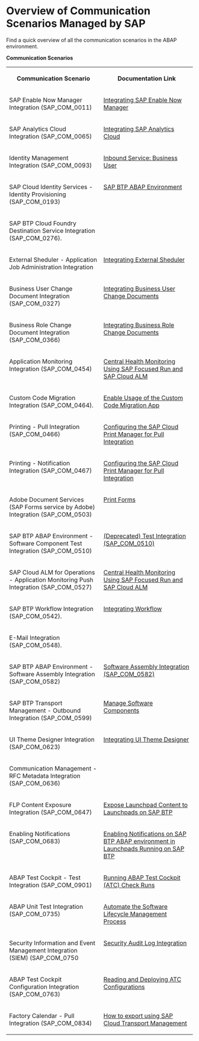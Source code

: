 <!-- loio2d16f49f1b0c4da096e0aacd8409e75b -->

# Overview of Communication Scenarios Managed by SAP

Find a quick overview of all the communication scenarios in the ABAP environment.

**Communication Scenarios**


<table>
<tr>
<th valign="top">

Communication Scenario

</th>
<th valign="top">

Documentation Link

</th>
</tr>
<tr>
<td valign="top">

SAP Enable Now Manager Integration \(SAP\_COM\_0011\)

</td>
<td valign="top">

[Integrating SAP Enable Now Manager](integrating-sap-enable-now-manager-31e1299.md)

</td>
</tr>
<tr>
<td valign="top">

SAP Analytics Cloud Integration \(SAP\_COM\_0065\)

</td>
<td valign="top">

[Integrating SAP Analytics Cloud](integrating-sap-analytics-cloud-587aec4.md)

</td>
</tr>
<tr>
<td valign="top">

Identity Management Integration \(SAP\_COM\_0093\)

</td>
<td valign="top">

[Inbound Service: Business User](../30-development/inbound-service-business-user-a631f4e.md)

</td>
</tr>
<tr>
<td valign="top">

SAP Cloud Identity Services - Identity Provisioning \(SAP\_COM\_0193\)

</td>
<td valign="top">

[SAP BTP ABAP Environment](https://help.sap.com/viewer/f48e822d6d484fa5ade7dda78b64d9f5/Cloud/en-US/e763123cbba9418d99a43b72c9783c60.html)

</td>
</tr>
<tr>
<td valign="top">

SAP BTP Cloud Foundry Destination Service Integration \(SAP\_COM\_0276\).

</td>
<td valign="top">

 <?sap-ot O2O class="- topic/xref " href="3fa7934f5a714bf88d8490958211382f.xml" text="" desc="" xtrc="xref:5" xtrf="file:/home/builder/src/dita-all/jjq1673438782153/loio2080d0faf9d84ce6aa14caa4caa32935_en-US/src/content/localization/en-us/2d16f49f1b0c4da096e0aacd8409e75b.xml" output-class="" outputTopicFile="file:/home/builder/tp.net.sf.dita-ot/2.3/plugins/com.elovirta.dita.markdown_1.3.0/xsl/dita2markdownImpl.xsl" ?> 

</td>
</tr>
<tr>
<td valign="top">

External Sheduler - Application Job Administration Integration

</td>
<td valign="top">

[Integrating External Sheduler](https://help.sap.com/docs/btp/sap-business-technology-platform/integrating-external-scheduler?state=DRAFT)

</td>
</tr>
<tr>
<td valign="top">

Business User Change Document Integration \(SAP\_COM\_0327\)

</td>
<td valign="top">

[Integrating Business User Change Documents](../30-development/integrating-business-user-change-documents-624988e.md)

</td>
</tr>
<tr>
<td valign="top">

Business Role Change Document Integration \(SAP\_COM\_0366\)

</td>
<td valign="top">

[Integrating Business Role Change Documents](../30-development/integrating-business-role-change-documents-6426828.md)

</td>
</tr>
<tr>
<td valign="top">

Application Monitoring Integration \(SAP\_COM\_0454\)

</td>
<td valign="top">

[Central Health Monitoring Using SAP Focused Run and SAP Cloud ALM](central-health-monitoring-using-sap-focused-run-and-sap-cloud-alm-8d6e2e7.md)

</td>
</tr>
<tr>
<td valign="top">

Custom Code Migration Integration \(SAP\_COM\_0464\).

</td>
<td valign="top">

[Enable Usage of the Custom Code Migration App](enable-usage-of-the-custom-code-migration-app-34f67ed.md)

</td>
</tr>
<tr>
<td valign="top">

Printing - Pull Integration \(SAP\_COM\_0466\)

</td>
<td valign="top">

[Configuring the SAP Cloud Print Manager for Pull Integration](https://help.sap.com/docs/btp/sap-business-technology-platform/configuring-sap-cloud-print-manager-for-pull-integration?version=Cloud)

</td>
</tr>
<tr>
<td valign="top">

Printing - Notification Integration \(SAP\_COM\_0467\)

</td>
<td valign="top">

[Configuring the SAP Cloud Print Manager for Pull Integration](https://help.sap.com/docs/btp/sap-business-technology-platform/configuring-sap-cloud-print-manager-for-pull-integration?state=DRAFT&q=SAP_COM_0466)

</td>
</tr>
<tr>
<td valign="top">

Adobe Document Services \(SAP Forms service by Adobe\) Integration \(SAP\_COM\_0503\)

</td>
<td valign="top">

[Print Forms](../30-development/print-forms-959664f.md)

</td>
</tr>
<tr>
<td valign="top">

SAP BTP ABAP Environment - Software Component Test Integration \(SAP\_COM\_0510\)

</td>
<td valign="top">

[\(Deprecated\) Test Integration \(SAP\_COM\_0510\)](../30-development/deprecated-test-integration-sap-com-0510-b04a9ae.md)

</td>
</tr>
<tr>
<td valign="top">

SAP Cloud ALM for Operations - Application Monitoring Push Integration \(SAP\_COM\_0527\)

</td>
<td valign="top">

[Central Health Monitoring Using SAP Focused Run and SAP Cloud ALM](central-health-monitoring-using-sap-focused-run-and-sap-cloud-alm-8d6e2e7.md)

</td>
</tr>
<tr>
<td valign="top">

SAP BTP Workflow Integration \(SAP\_COM\_0542\).

</td>
<td valign="top">

[Integrating Workflow](integrating-workflow-b7931f7.md)

</td>
</tr>
<tr>
<td valign="top">

E-Mail Integration \(SAP\_COM\_0548\).

</td>
<td valign="top">

 <?sap-ot O2O class="- topic/xref " href="8d1f989deca1455dabc3d81b433fbdaf.xml" text="" desc="" xtrc="xref:17" xtrf="file:/home/builder/src/dita-all/jjq1673438782153/loio2080d0faf9d84ce6aa14caa4caa32935_en-US/src/content/localization/en-us/2d16f49f1b0c4da096e0aacd8409e75b.xml" output-class="" outputTopicFile="file:/home/builder/tp.net.sf.dita-ot/2.3/plugins/com.elovirta.dita.markdown_1.3.0/xsl/dita2markdownImpl.xsl" ?> 

</td>
</tr>
<tr>
<td valign="top">

SAP BTP ABAP Environment - Software Assembly Integration \(SAP\_COM\_0582\)

</td>
<td valign="top">

[Software Assembly Integration \(SAP\_COM\_0582\)](../30-development/software-assembly-integration-sap-com-0582-26b8df5.md)

</td>
</tr>
<tr>
<td valign="top">

SAP BTP Transport Management - Outbound Integration \(SAP\_COM\_0599\)

</td>
<td valign="top">

[Manage Software Components](https://help.sap.com/docs/btp/sap-business-technology-platform/manage-software-components)

</td>
</tr>
<tr>
<td valign="top">

UI Theme Designer Integration \(SAP\_COM\_0623\)

</td>
<td valign="top">

[Integrating UI Theme Designer](integrating-ui-theme-designer-d8e9ce0.md)

</td>
</tr>
<tr>
<td valign="top">

Communication Management - RFC Metadata Integration \(SAP\_COM\_0636\)

</td>
<td valign="top">

 <?sap-ot O2O class="- topic/xref " href="abf7105063f345edad7588cf58d53118.xml" text="" desc="" xtrc="xref:21" xtrf="file:/home/builder/src/dita-all/jjq1673438782153/loio2080d0faf9d84ce6aa14caa4caa32935_en-US/src/content/localization/en-us/2d16f49f1b0c4da096e0aacd8409e75b.xml" output-class="" outputTopicFile="file:/home/builder/tp.net.sf.dita-ot/2.3/plugins/com.elovirta.dita.markdown_1.3.0/xsl/dita2markdownImpl.xsl" ?> 

</td>
</tr>
<tr>
<td valign="top">

FLP Content Exposure Integration \(SAP\_COM\_0647\)

</td>
<td valign="top">

[Expose Launchpad Content to Launchpads on SAP BTP](https://help.sap.com/viewer/10fd1742ea914256abedb34bf15bd069/Cloud/en-US/811789b79045440faf6dfdf02beb35aa.html)

</td>
</tr>
<tr>
<td valign="top">

Enabling Notifications \(SAP\_COM\_0683\)

</td>
<td valign="top">

[Enabling Notifications on SAP BTP ABAP environment in Launchpads Running on SAP BTP](enabling-notifications-on-sap-btp-abap-environment-in-launchpads-running-on-sap-btp-ba62b2a.md)

</td>
</tr>
<tr>
<td valign="top">

ABAP Test Cockpit - Test Integration \(SAP\_COM\_0901\)

</td>
<td valign="top">

[Running ABAP Test Cockpit \(ATC\) Check Runs](../30-development/running-abap-test-cockpit-atc-check-runs-d8cec78.md)

</td>
</tr>
<tr>
<td valign="top">

ABAP Unit Test Integration \(SAP\_COM\_0735\)

</td>
<td valign="top">

[Automate the Software Lifecycle Management Process](https://help.sap.com/docs/btp/sap-business-technology-platform/automate-software-lifecycle-management-process?state=DRAFT&q=sap_com_0735)

</td>
</tr>
<tr>
<td valign="top">

Security Information and Event Management Integration \(SIEM\) \(SAP\_COM\_0750

</td>
<td valign="top">

[Security Audit Log Integration](https://help.sap.com/docs/btp/sap-business-technology-platform/security-audit-log-integration?version=Cloud)

</td>
</tr>
<tr>
<td valign="top">

ABAP Test Cockpit Configuration Integration \(SAP\_COM\_0763\)

</td>
<td valign="top">

[Reading and Deploying ATC Configurations](https://help.sap.com/docs/btp/sap-business-technology-platform/reading-and-deploying-atc-configurations?state=DRAFT&q=SAP_COM_0763)

</td>
</tr>
<tr>
<td valign="top">

Factory Calendar - Pull Integration \(SAP\_COM\_0834\)

</td>
<td valign="top">

[How to export using SAP Cloud Transport Management](https://help.sap.com/docs/btp/sap-business-technology-platform/how-to-export-using-ctms?state=DRAFT&q=how%20to%20export%20using%20)

</td>
</tr>
</table>

